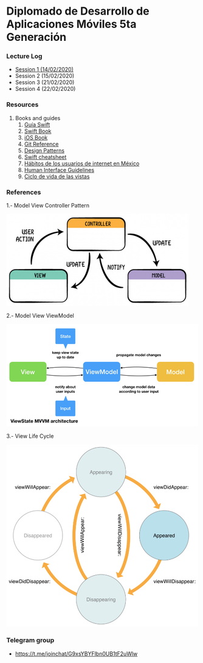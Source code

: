 # Diplomado de Desarrollo de Aplicaciones Móviles **5ta Generación**

### Lecture Log

- [Session 1 (14/02/2020)](sessions/session_1/README.md)
- Session 2 (15/02/2020)
- Session 3 (21/02/2020)
- Session 4 (22/02/2020)

### Resources

1. Books and guides
   1. [Guía Swift](resources/swiftessentials.pdf)
   2. [Swift Book](https://books.goalkicker.com/SwiftBook/)
   3. [iOS Book](https://books.goalkicker.com/iOSBook/)
   4. [Git Reference](resources/guides/5220423-dzone-rc94-gettingstartedwithgit.pdf)
   5. [Design Patterns](resources/guides/6848282-rc0008-designpatterns-online.pdf)
   6. [Swift cheatsheet](resources/guides/RW-Swift-Cheatsheet-0_8.pdf)
   7. [Hábitos de los usuarios de internet en México](resources/guides/15+Estudio+sobre+los+Ha_bitos+de+los+Usuarios+de+Internet+en+Me_xico+2019+versio_n+pu_blica.pdf)
   8. [Human Interface Guidelines](https://developer.apple.com/design/human-interface-guidelines/)
   9. [Ciclo de vida de las vistas](sessions/session_4/Resources/iOSView-Controller-Life-Cycle.pdf)
   
### References
1.- Model View Controller Pattern

![MVC Image](resources/images/mvc.png)

2.- Model View ViewModel

![MVVM Image](resources/images/MVVM.jpg)

3.- View Life Cycle

![Life cycle Image](resources/images/life-cycle-views.png)

### Telegram group
- https://t.me/joinchat/G9xsYBYFlbn0UB1tF2uWlw